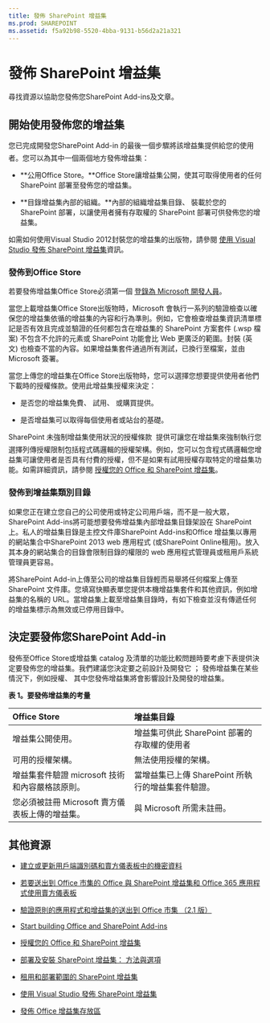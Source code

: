 ```yaml
---
title: 發佈 SharePoint 增益集
ms.prod: SHAREPOINT
ms.assetid: f5a92b98-5520-4bba-9131-b56d2a21a321
---
```



# 發佈 SharePoint 增益集
尋找資源以協助您發佈您SharePoint Add-ins及文章。
## 開始使用發佈您的增益集
<a name="bk_gettingstarted"> </a>

您已完成開發您SharePoint Add-in 的最後一個步驟將該增益集提供給您的使用者。您可以為其中一個兩個地方發佈增益集：
  
    
    

- **公用Office Store。**Office Store讓增益集公開，使其可取得使用者的任何 SharePoint 部署至發佈您的增益集。
    
  
- **目錄增益集內部的組織。**內部的組織增益集目錄、 裝載於您的 SharePoint 部署，以讓使用者擁有存取權的 SharePoint 部署可供發佈您的增益集。
    
  
如需如何使用Visual Studio 2012封裝您的增益集的出版物，請參閱 [使用 Visual Studio 發佈 SharePoint 增益集](publish-sharepoint-add-ins-by-using-visual-studio.md)資訊。
  
    
    

### 發佈到Office Store

若要發佈增益集Office Store必須第一個 [登錄為 Microsoft 開發人員](https://sellerdashboard.microsoft.com/Registration)。
  
    
    
當您上載增益集Office Store出版物時，Microsoft 會執行一系列的驗證檢查以確保您的增益集依循的增益集的內容和行為準則。例如，它會檢查增益集資訊清單標記是否有效且完成並驗證的任何都包含在增益集的 SharePoint 方案套件 (.wsp 檔案) 不包含不允許的元素或 SharePoint 功能會比 Web 更廣泛的範圍。封裝 (英文) 也檢查不當的內容。如果增益集套件通過所有測試，已換行至檔案，並由 Microsoft 簽署。
  
    
    
當您上傳您的增益集在Office Store出版物時，您可以選擇您想要提供使用者他們下載時的授權條款。使用此增益集授權來決定：
  
    
    

- 是否您的增益集免費、 試用、 或購買提供。
    
  
- 是否增益集可以取得每個使用者或站台的基礎。
    
  
SharePoint 未強制增益集使用狀況的授權條款  提供可讓您在增益集來強制執行您選擇列傳授權限制包括程式碼邏輯的授權架構。例如，您可以包含程式碼邏輯您增益集可讓使用者是否具有付費的授權，但不是如果有試用授權存取特定的增益集功能。如需詳細資訊，請參閱 [授權您的 Office 和 SharePoint 增益集](http://msdn.microsoft.com/library/3e0e8ff6-66d6-44ff-b0c2-59108ebd9181%28Office.15%29.aspx)。
  
    
    

### 發佈到增益集類別目錄

如果您正在建立您自己的公司使用或特定公司用戶端，而不是一般大眾， SharePoint Add-ins將可能想要發佈增益集內部增益集目錄架設在 SharePoint 上。私人的增益集目錄是主控文件庫SharePoint Add-ins和Office 增益集以專用的網站集合中SharePoint 2013 web 應用程式 (或SharePoint Online租用)。放入其本身的網站集合的目錄會限制目錄的權限的 web 應用程式管理員或租用戶系統管理員更容易。
  
    
    
將SharePoint Add-in上傳至公司的增益集目錄輕而易舉將任何檔案上傳至 SharePoint 文件庫。您填寫快顯表單您提供本機增益集套件和其他資訊，例如增益集的名稱的 URL。當增益集上載至增益集目錄時，有如下檢查並沒有傳遞任何的增益集標示為無效或已停用目錄中。
  
    
    

## 決定要發佈您SharePoint Add-in
<a name="bk_decide"> </a>

發佈至Office Store或增益集 catalog 及清單的功能比較問題時要考慮下表提供決定要發佈您的增益集。我們建議您決定要之前設計及開發它 ； 發佈增益集在某些情況下，例如授權、 其中您發佈增益集將會影響設計及開發的增益集。
  
    
    

**表 1。要發佈增益集的考量**


|**Office Store**|**增益集目錄**|
|:-----|:-----|
|增益集公開使用。 <br/> |增益集可供此 SharePoint 部署的存取權的使用者 <br/> |
|可用的授權架構。 <br/> |無法使用授權的架構。 <br/> |
|增益集套件驗證 microsoft 技術和內容嚴格該原則。 <br/> |當增益集已上傳 SharePoint 所執行的增益集套件驗證。 <br/> |
|您必須被註冊 Microsoft 賣方儀表板上傳的增益集。 <br/> |與 Microsoft 所需未註冊。 <br/> |
   

## 其他資源
<a name="bk_addresources"> </a>


-  [建立或更新用戶端識別碼和賣方儀表板中的機密資料](http://msdn.microsoft.com/library/f7852781-922f-4499-9dd4-c266907a8c14%28Office.15%29.aspx)
    
  
-  [若要送出到 Office 市集的 Office 與 SharePoint 增益集和 Office 365 應用程式使用賣方儀表板](http://msdn.microsoft.com/library/260ef238-0be4-42d6-ba15-1249a8e2ff12%28Office.15%29.aspx)
    
  
-  [驗證原則的應用程式和增益集的送出到 Office 市集 （2.1 版）](http://msdn.microsoft.com/library/cd90836a-523e-42f5-ab02-5123cdf9fefe%28Office.15%29.aspx)
    
  
-  [Start building Office and SharePoint Add-ins](http://msdn.microsoft.com/library/187f8c8c-1b15-471c-80b5-69a40e67deea.aspx)
    
  
-  [授權您的 Office 和 SharePoint 增益集](http://msdn.microsoft.com/library/3e0e8ff6-66d6-44ff-b0c2-59108ebd9181%28Office.15%29.aspx)
    
  
-  [部署及安裝 SharePoint 增益集： 方法與選項](deploying-and-installing-sharepoint-add-ins-methods-and-options.md)
    
  
-  [租用和部署範圍的 SharePoint 增益集](tenancies-and-deployment-scopes-for-sharepoint-add-ins.md)
    
  
-  [使用 Visual Studio 發佈 SharePoint 增益集](publish-sharepoint-add-ins-by-using-visual-studio.md)
    
  
-  [發佈 Office 增益集存放區](http://social.msdn.microsoft.com/Forums/en-US/officestore)
    
  

